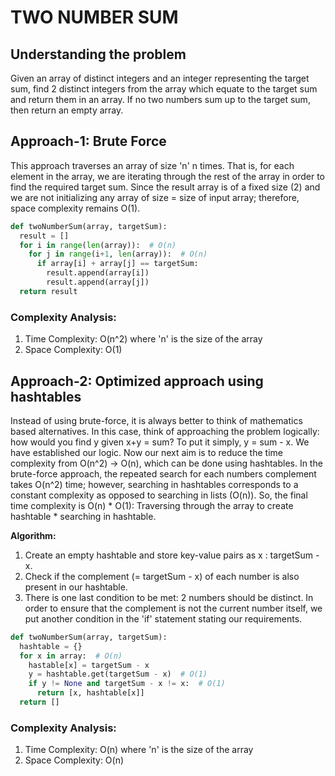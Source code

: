 # TWO NUMBER SUM

## Understanding the problem
Given an array of distinct integers and an integer representing the target sum, find 2 distinct integers from the array which equate to the target sum and return them in an array. If no two numbers sum up to the target sum, then return an empty array.

## Approach-1: Brute Force

This approach traverses an array of size 'n' n times. That is, for each element in the array, we are iterating through the rest of the array in order to find the required target sum.
Since the result array is of a fixed size (2) and we are not initializing any array of size = size of input array; therefore, space complexity remains O(1).

```python
def twoNumberSum(array, targetSum):
  result = []
  for i in range(len(array)):  # O(n)
    for j in range(i+1, len(array)):  # O(n)
      if array[i] + array[j] == targetSum:
        result.append(array[i])
        result.append(array[j])
  return result
  ```

### Complexity Analysis: 
1. Time Complexity: O(n^2) where 'n' is the size of the array
2. Space Complexity: O(1)

## Approach-2: Optimized approach using hashtables

Instead of using brute-force, it is always better to think of mathematics based alternatives. In this case, think of approaching the problem logically: how would you find y given x+y = sum?
To put it simply, y = sum - x. We have established our logic. Now our next aim is to reduce the time complexity from O(n^2) -> O(n), which can be done using hashtables. In the brute-force approach, the repeated search for each numbers complement takes O(n^2) time; however, searching in hashtables corresponds to a constant complexity as opposed to searching in lists (O(n)). So, the final time complexity is O(n) * O(1): Traversing through the array to create hashtable * searching in hashtable.

**Algorithm:**
1. Create an empty hashtable and store key-value pairs as x : targetSum - x.
2. Check if the complement (= targetSum - x) of each number is also present in our hashtable. 
3. There is one last condition to be met: 2 numbers should be distinct. In order to ensure that the complement is not the current number itself, we put another condition in the 'if' statement stating our requirements.

```python
def twoNumberSum(array, targetSum):
  hashtable = {}
  for x in array:  # O(n)
    hastable[x] = targetSum - x
    y = hashtable.get(targetSum - x)  # O(1)
    if y != None and targetSum - x != x:  # O(1)
      return [x, hashtable[x]]
  return []
```

### Complexity Analysis:
1. Time Complexity: O(n) where 'n' is the size of the array
2. Space Complexity: O(n)

